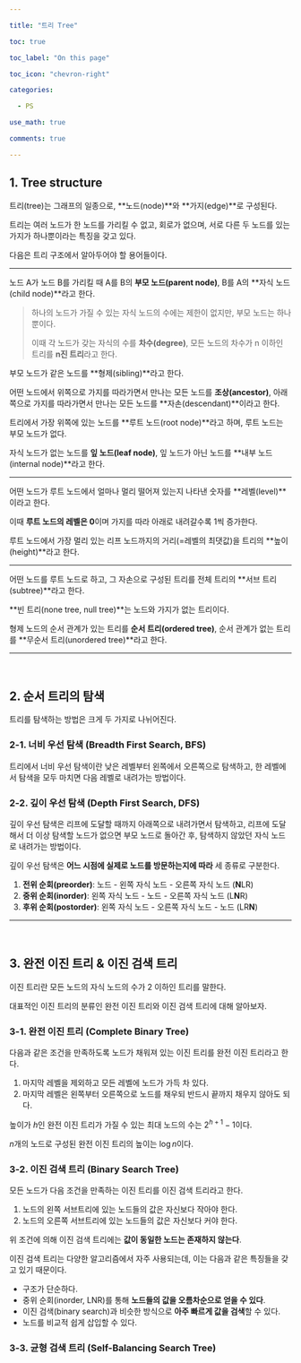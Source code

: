 ```yaml
---

title: "트리 Tree"

toc: true

toc_label: "On this page"

toc_icon: "chevron-right"

categories:

  - PS

use_math: true

comments: true

---
```


## 1. Tree structure

트리(tree)는 그래프의 일종으로, **노드(node)**와 **가지(edge)**로 구성된다.

트리는 여러 노드가 한 노드를 가리킬 수 없고, 회로가 없으며, 서로 다른 두 노드를 있는 가지가 하나뿐이라는 특징을 갖고 있다.

다음은 트리 구조에서 알아두어야 할 용어들이다.

---

노드 A가 노드 B를 가리킬 때 A를 B의 **부모 노드(parent node)**, B를 A의 **자식 노드(child node)**라고 한다.

> 하나의 노드가 가질 수 있는 자식 노드의 수에는 제한이 없지만, 부모 노드는 하나뿐이다.
> 
> 이때 각 노드가 갖는 자식의 수를 **차수(degree)**, 모든 노드의 차수가 n 이하인 트리를 **n진 트리**라고 한다.

부모 노드가 같은 노드를 **형제(sibling)**라고 한다.

어떤 노드에서 위쪽으로 가지를 따라가면서 만나는 모든 노드를 **조상(ancestor)**, 아래쪽으로 가지를 따라가면서 만나는 모든 노드를 **자손(descendant)**이라고 한다.

트리에서 가장 위쪽에 있는 노드를 **루트 노드(root node)**라고 하며, 루트 노드는 부모 노드가 없다.

자식 노드가 없는 노드를 **잎 노드(leaf node)**, 잎 노드가 아닌 노드를 **내부 노드(internal node)**라고 한다.

---

어떤 노드가 루트 노드에서 얼마나 멀리 떨어져 있는지 나타낸 숫자를 **레벨(level)**이라고 한다.

이때 **루트 노드의 레벨은 0**이며 가지를 따라 아래로 내려갈수록 1씩 증가한다.

루트 노드에서 가장 멀리 있는 리프 노드까지의 거리(=레벨의 최댓값)을 트리의 **높이(height)**라고 한다.

---

어떤 노드를 루트 노드로 하고, 그 자손으로 구성된 트리를 전체 트리의 **서브 트리(subtree)**라고 한다.

**빈 트리(none tree, null tree)**는 노드와 가지가 없는 트리이다.

형제 노드의 순서 관계가 있는 트리를 **순서 트리(ordered tree)**, 순서 관계가 없는 트리를 **무순서 트리(unordered tree)**라고 한다.

---

<br/>

## 2. 순서 트리의 탐색

트리를 탐색하는 방법은 크게 두 가지로 나뉘어진다.

### 2-1. 너비 우선 탐색 (Breadth First Search, BFS)

트리에서 너비 우선 탐색이란 낮은 레벨부터 왼쪽에서 오른쪽으로 탐색하고, 한 레벨에서 탐색을 모두 마치면 다음 레벨로 내려가는 방법이다.

### 2-2. 깊이 우선 탐색 (Depth First Search, DFS)

깊이 우선 탐색은 리프에 도달할 때까지 아래쪽으로 내려가면서 탐색하고, 리프에 도달해서 더 이상 탐색할 노드가 없으면 부모 노드로 돌아간 후, 탐색하지 않았던 자식 노드로 내려가는 방법이다.

깊이 우선 탐색은 **어느 시점에 실제로 노드를 방문하는지에 따라** 세 종류로 구분한다.

1. **전위 순회(preorder)**: 노드 - 왼쪽 자식 노드 - 오른쪽 자식 노드 (**N**LR)
2. **중위 순회(inorder)**: 왼쪽 자식 노드 - 노드 - 오른쪽 자식 노드 (L**N**R)
3. **후위 순회(postorder)**: 왼쪽 자식 노드 - 오른쪽 자식 노드 - 노드 (LR**N**)

---

<br/>

## 3. 완전 이진 트리 & 이진 검색 트리

이진 트리란 모든 노드의 자식 노드의 수가 2 이하인 트리를 말한다.

대표적인 이진 트리의 분류인 완전 이진 트리와 이진 검색 트리에 대해 알아보자.

### 3-1. 완전 이진 트리 (Complete Binary Tree)

다음과 같은 조건을 만족하도록 노드가 채워져 있는 이진 트리를 완전 이진 트리라고 한다.

1. 마지막 레벨을 제외하고 모든 레벨에 노드가 가득 차 있다.
2. 마지막 레벨은 왼쪽부터 오른쪽으로 노드를 채우되 반드시 끝까지 채우지 않아도 되다.

높이가 $h$인 완전 이진 트리가 가질 수 있는 최대 노드의 수는 $2^{h+1} - 1$이다.

$n$개의 노드로 구성된 완전 이진 트리의 높이는 $\log n$이다.

### 3-2. 이진 검색 트리 (Binary Search Tree)

모든 노드가 다음 조건을 만족하는 이진 트리를 이진 검색 트리라고 한다.

1. 노드의 왼쪽 서브트리에 있는 노드들의 값은 자신보다 작아야 한다.
2. 노드의 오른쪽 서브트리에 있는 노드들의 값은 자신보다 커야 한다.

위 조건에 의해 이진 검색 트리에는 **값이 동일한 노드는 존재하지 않는다**.

이진 검색 트리는 다양한 알고리즘에서 자주 사용되는데, 이는 다음과 같은 특징들을 갖고 있기 때문이다.

- 구조가 단순하다.
- 중위 순회(inorder, LNR)를 통해 **노드들의 값을 오름차순으로 얻을 수 있다**.
- 이진 검색(binary search)과 비슷한 방식으로 **아주 빠르게 값을 검색**할 수 있다.
- 노드를 비교적 쉽게 삽입할 수 있다.

### 3-3. 균형 검색 트리 (Self-Balancing Search Tree)





